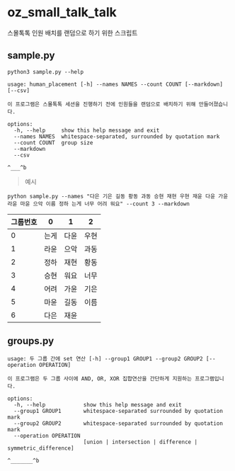 # oz_small_talk_talk
스몰톡톡 인원 배치를 랜덤으로 하기 위한 스크립트

## sample.py

```
python3 sample.py --help
```

```
usage: human_placement [-h] --names NAMES --count COUNT [--markdown] [--csv]

이 프로그램은 스몰톡톡 세션을 진행하기 전에 인원들을 랜덤으로 배치하기 위해 만들어졌습니다.

options:
  -h, --help     show this help message and exit
  --names NAMES  whitespace-separated, surrounded by quotation mark
  --count COUNT  group size
  --markdown
  --csv

^___^b
```

> 예시

```
python sample.py --names "다은 기은 길동 황동 과동 승현 재현 우현 재윤 다윤 가윤 라윤 마윤 으악 이름 정하 는게 너무 어려 워요" --count 3 --markdown
```

| 그룹번호 | 0 | 1 | 2 |
| --- | --- | --- | --- |
| 0 | 는게 | 다윤 | 우현 |
| 1 | 라윤 | 으악 | 과동 |
| 2 | 정하 | 재현 | 황동 |
| 3 | 승현 | 워요 | 너무 |
| 4 | 어려 | 가윤 | 기은 |
| 5 | 마윤 | 길동 | 이름 |
| 6 | 다은 | 재윤 |  |

## groups.py

```
usage: 두 그룹 간에 set 연산 [-h] --group1 GROUP1 --group2 GROUP2 [--operation OPERATION]

이 프로그램은 두 그룹 사이에 AND, OR, XOR 집합연산을 간단하게 지원하는 프로그램입니다.

options:
  -h, --help            show this help message and exit
  --group1 GROUP1       whitespace-separated surrounded by quotation mark
  --group2 GROUP2       whitespace-separated surrounded by quotation mark
  --operation OPERATION
                        [union | intersection | difference | symmetric_difference]

^_______^b
```

